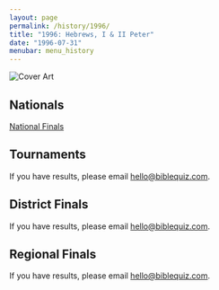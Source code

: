 ```yaml
---
layout: page
permalink: /history/1996/
title: "1996: Hebrews, I & II Peter"
date: "1996-07-31"
menubar: menu_history
---
```


<img src="{% link assets/scripture-portions/1996.jpg %}" alt="Cover Art" style="max-height:400px" />

## Nationals
<a href="{% link _pages/history/1996/nationals.md %}" class="button is-primary">National Finals</a>

## Tournaments
If you have results, please email [hello@biblequiz.com](mailto:hello@biblequiz.com).

## District Finals
If you have results, please email [hello@biblequiz.com](mailto:hello@biblequiz.com).

## Regional Finals
If you have results, please email [hello@biblequiz.com](mailto:hello@biblequiz.com).
